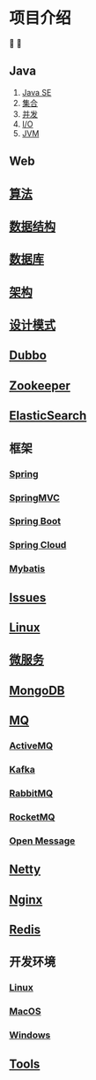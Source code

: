 # 项目介绍

:tada: :100:

<!--[[toc]]-->

## Java

1. [Java SE](../java/se/)
2. [集合](../java/collection/)
3. [并发](../java/concurrent/)
4. [I/O](../java/io/)
5. [JVM](../java/jvm/)


## Web

<!--1. [Java Web](../java/ee/)-->

## [算法](../arithmetic/)
## [数据结构](../structure/)
## [数据库](../db/)
## [架构](../design/)
## [设计模式](../design-patterns/)

## [Dubbo](../dubbo/)
## [Zookeeper](../zookeeper/)
## [ElasticSearch](../elastic-search/)

## 框架
### [Spring](../framework/spring/)
### [SpringMVC](../framework/spring-mvc/)
### [Spring Boot](../framework/spring-boot/)
### [Spring Cloud](../framework/spring-cloud/)
### [Mybatis](../framework/mybatis/)
## [Issues](../issue/)
## [Linux](../linux/)
## [微服务](../micro-service/)
## [MongoDB](../mongodb/)
## [MQ](../mq/)
### [ActiveMQ](../mq/activemq/)
### [Kafka](../mq/kafka/)
### [RabbitMQ](../mq/rabbitmq/)
### [RocketMQ](../mq/rocketmq/)
### [Open Message](../mq/open-message/)
## [Netty](../netty/)
## [Nginx](../nginx/)
## [Redis](../redis/)

## 开发环境
### [Linux](../dev-env/linux-env/)
### [MacOS](../dev-env/mac-env/)
### [Windows](../dev-env/windows-env/)

## [Tools](../tools/)




